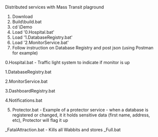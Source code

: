 Distributed services with Mass Transit plaground

1. Download
2. Build\build.bat
3. cd \Demo
4. Load '0.Hospital.bat'
5. Load '1.DatabaseRegistry.bat'
6. Load '2.MonitorService.bat'
7. Follow instruction on Database Registry and post json (using Postman for example)

0.Hospital.bat - Traffic light system to indicate if monitor is up

1.DatabaseRegistry.bat

2.MonitorService.bat

3.DashboardRegistry.bat

4.Notifications.bat

5. Protector.bat - Example of a protector service - when a database is registered or changed, it it holds sensitive data (first name, address, etc), Protector will flag it up

_FatalAttraction.bat - Kills all Wabbits and stores
_Full.bat
